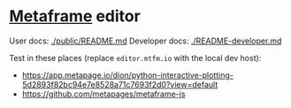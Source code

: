 # [Metaframe](https://docs.metapage.io/docs/what-is-a-metaframe) editor

User docs: [./public/README.md](./public/README.md)
Developer docs: [./README-developer.md](./README-developer.md)

Test in these places (replace `editor.mtfm.io` with the local dev host):  

 - https://app.metapage.io/dion/python-interactive-plotting-5d2893f82bc94e7e8528a71c7693f2d0?view=default
 - https://github.com/metapages/metaframe-js